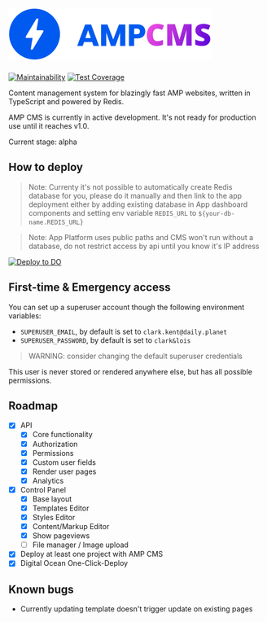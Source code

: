 # ![AMP CMS Logo](logo.svg)

[![Maintainability](https://api.codeclimate.com/v1/badges/6751f127815b5bac4cee/maintainability)](https://codeclimate.com/github/ValeriaVG/amp-cms/maintainability)
[![Test Coverage](https://api.codeclimate.com/v1/badges/6751f127815b5bac4cee/test_coverage)](https://codeclimate.com/github/ValeriaVG/amp-cms/test_coverage)

Content management system for blazingly fast AMP websites, written in TypeScript and powered by Redis.

AMP CMS is currently in active development. It's not ready for production use until it reaches v1.0.

Current stage: alpha

## How to deploy

> Note: Currenty it's not possible to automatically create Redis database for you, please do it manually and then link to the app deployment either by adding existing database in App dashboard components and setting env variable `REDIS_URL` to `${your-db-name.REDIS_URL}`

> Note: App Platform uses public paths and CMS won't run without a database, do not restrict access by api until you know it's IP address

[![Deploy to DO](https://www.deploytodo.com/do-btn-blue.svg)](https://cloud.digitalocean.com/apps/new?repo=https://github.com/ValeriaVG/amp-cms/tree/main&refcode=6ad1223ed047)

## First-time & Emergency access

You can set up a superuser account though the following environment variables:

- `SUPERUSER_EMAIL`, by default is set to `clark.kent@daily.planet`
- `SUPERUSER_PASSWORD`, by default is set to `clark&lois`

> WARNING: consider changing the default superuser credentials

This user is never stored or rendered anywhere else, but has all possible permissions.

## Roadmap

- [x] API
  - [x] Core functionality
  - [x] Authorization
  - [x] Permissions
  - [x] Custom user fields
  - [x] Render user pages
  - [x] Analytics
- [x] Control Panel
  - [x] Base layout
  - [x] Templates Editor
  - [x] Styles Editor
  - [x] Content/Markup Editor
  - [x] Show pageviews
  - [ ] File manager / Image upload
- [x] Deploy at least one project with AMP CMS
- [x] Digital Ocean One-Click-Deploy

## Known bugs

- Currently updating template doesn't trigger update on existing pages
